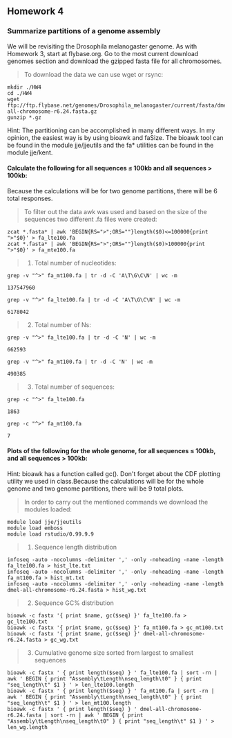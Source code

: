 ## Homework 4  
### Summarize partitions of a genome assembly
We will be revisiting the Drosophila melanogaster genome. As with Homework 3, start at flybase.org. Go to the most current download genomes section and download the gzipped fasta file for all chromosomes.
> To download the data we can use wget or rsync:
<pre><code>mkdir ./HW4
cd ./HW4 
wget ftp://ftp.flybase.net/genomes/Drosophila_melanogaster/current/fasta/dmel-all-chromosome-r6.24.fasta.gz 
gunzip *.gz 
</code></pre> 
Hint: The partitioning can be accomplished in many different ways. In my opinion, the easiest way is by using bioawk and faSize. The bioawk tool can be found in the module jje/jjeutils and the fa* utilities can be found in the module jje/kent.
#### Calculate the following for all sequences ≤ 100kb and all sequences > 100kb: 
Because the calculations will be for two genome partitions, there will be 6 total responses.
> To filter out the data awk was used and based on the size of the sequences two different .fa files were created:
<pre><code>zcat *.fasta* | awk 'BEGIN{RS=">";ORS=""}length($0)<=100000{print ">"$0}' > fa_lte100.fa
zcat *.fasta* | awk 'BEGIN{RS=">";ORS=""}length($0)>100000{print ">"$0}' > fa_mte100.fa
</code></pre>  
>1. Total number of nucleotides:
<pre><code>grep -v "^>" fa_mt100.fa | tr -d -C 'A\T\G\C\N' | wc -m
</code></pre>  
<pre><code>137547960
</code></pre> 
<pre><code>grep -v "^>" fa_lte100.fa | tr -d -C 'A\T\G\C\N' | wc -m
</code></pre>
<pre><code>6178042
</code></pre> 

>2. Total number of Ns:
<pre><code>grep -v "^>" fa_lte100.fa | tr -d -C 'N' | wc -m
</code></pre> 
<pre><code>662593
</code></pre> 
<pre><code>grep -v "^>" fa_mt100.fa | tr -d -C 'N' | wc -m
</code></pre> 
<pre><code>490385
</code></pre> 

>3. Total number of sequences:
<pre><code>grep -c "^>" fa_lte100.fa
</code></pre>
<pre><code>1863
</code></pre>
<pre><code>grep -c "^>" fa_mt100.fa
</code></pre>
<pre><code>7
</code></pre>

#### Plots of the following for the whole genome, for all sequences ≤ 100kb, and all sequences > 100kb:
Hint: bioawk has a function called gc(). Don't forget about the CDF plotting utility we used in class.Because the calculations will be for the whole genome and two genome partitions, there will be 9 total plots.
> In order to carry out the mentioned commands we download the modules loaded:
<pre><code>module load jje/jjeutils
module load emboss
module load rstudio/0.99.9.9
</code></pre>
>1. Sequence length distribution
<pre><code>infoseq -auto -nocolumns -delimiter ',' -only -noheading -name -length fa_lte100.fa > hist_lte.txt
infoseq -auto -nocolumns -delimiter ',' -only -noheading -name -length fa_mt100.fa > hist_mt.txt
infoseq -auto -nocolumns -delimiter ',' -only -noheading -name -length dmel-all-chromosome-r6.24.fasta > hist_wg.txt
</code></pre>

>2. Sequence GC% distribution
<pre><code>bioawk -c fastx '{ print $name, gc($seq) }' fa_lte100.fa > gc_lte100.txt
bioawk -c fastx '{ print $name, gc($seq) }' fa_mt100.fa > gc_mt100.txt
bioawk -c fastx '{ print $name, gc($seq) }' dmel-all-chromosome-r6.24.fasta > gc_wg.txt
</code></pre>

>3. Cumulative genome size sorted from largest to smallest sequences
<pre><code>bioawk -c fastx ' { print length($seq) } ' fa_lte100.fa | sort -rn | awk ' BEGIN { print "Assembly\tLength\nseq_length\t0" } { print "seq_length\t" $1 } ' > len_lte100.length
bioawk -c fastx ' { print length($seq) } ' fa_mt100.fa | sort -rn | awk ' BEGIN { print "Assembly\tLength\nseq_length\t0" } { print "seq_length\t" $1 } ' > len_mt100.length
bioawk -c fastx ' { print length($seq) } ' dmel-all-chromosome-r6.24.fasta | sort -rn | awk ' BEGIN { print "Assembly\tLength\nseq_length\t0" } { print "seq_length\t" $1 } ' > len_wg.length
</code></pre>
